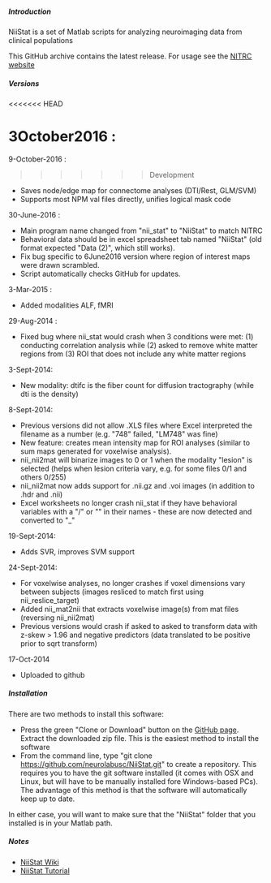##### Introduction

NiiStat is a set of Matlab scripts for analyzing neuroimaging data from clinical populations

This GitHub archive contains the latest release. For usage see the [NITRC website](http://www.nitrc.org/projects/niistat/)

##### Versions

<<<<<<< HEAD

3October2016 :
=======
9-October-2016 :
>>>>>>> Development
 - Saves node/edge map for connectome analyses (DTI/Rest, GLM/SVM)
 - Supports most NPM val files directly, unifies logical mask code

30-June-2016 :
 - Main program name changed from "nii_stat" to "NiiStat" to match NITRC
 - Behavioral data should be in excel spreadsheet tab named "NiiStat" (old format expected "Data (2)", which still works).
 - Fix bug specific to 6June2016 version where region of interest maps were drawn scrambled.
 - Script automatically checks GitHub for updates.

3-Mar-2015 :
 - Added modalities ALF, fMRI

29-Aug-2014 :
 - Fixed bug where nii_stat would crash when 3 conditions were met: (1) conducting correlation analysis while (2) asked to remove white matter regions from (3) ROI that does not include any white matter regions

3-Sept-2014:
 - New modality: dtifc is the fiber count for diffusion tractography (while dti is the density)

8-Sept-2014:
 - Previous versions did not allow .XLS files where Excel interpreted the filename as a number (e.g. "748" failed, "LM748" was fine)
 - New feature: creates mean intensity map for ROI analyses (similar to sum maps generated for voxelwise analysis).
 - nii_nii2mat will binarize images to 0 or 1 when the modality "lesion" is selected (helps when lesion criteria vary, e.g. for some files 0/1 and others 0/255)
 - nii_nii2mat now adds support for .nii.gz and .voi images (in addition to .hdr and .nii)
 - Excel worksheets no longer crash nii_stat if they have behavioral variables with a "/" or "\" in their names - these are now detected and converted to "_"

19-Sept-2014:
 - Adds SVR, improves SVM support

24-Sept-2014:
 - For voxelwise analyses, no longer crashes if voxel dimensions vary between subjects (images resliced to match first using nii_reslice_target)
 - Added nii_mat2nii that extracts voxelwise image(s) from mat files (reversing nii_nii2mat)
 - Previous versions would crash if asked to asked to transform data with z-skew > 1.96 and negative predictors (data translated to be positive prior to sqrt transform)

17-Oct-2014
 - Uploaded to github

##### Installation

There are two methods to install this software:

 - Press the green "Clone or Download" button on the [GitHub page](https://github.com/neurolabusc/NiiStat). Extract the downloaded zip file. This is the easiest method to install the software
 - From the command line, type "git clone https://github.com/neurolabusc/NiiStat.git" to create a repository. This requires you to have the git software installed (it comes with OSX and Linux, but will have to be manually installed fore Windows-based PCs). The advantage of this method is that the software will automatically keep up to date.

In either case, you will want to make sure that the "NiiStat" folder that you installed is in your Matlab path.

##### Notes

 - [NiiStat Wiki](https://www.nitrc.org/plugins/mwiki/index.php/niistat:MainPage)
 - [NiiStat Tutorial](https://www.nitrc.org/plugins/mwiki/index.php/niistat:TutorialPage)
